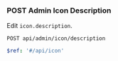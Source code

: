 ### POST Admin Icon Description

Edit `icon.description`.

```text
POST api/admin/icon/description
```

```yaml
$ref: '#/api/icon'
```